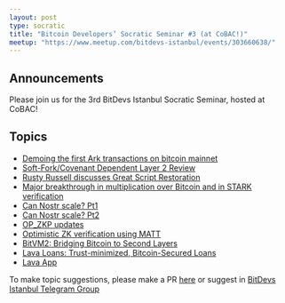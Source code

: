 ```yaml
---
layout: post
type: socratic
title: "Bitcoin Developers’ Socratic Seminar #3 (at CoBAC!)"
meetup: "https://www.meetup.com/bitdevs-istanbul/events/303660638/"
---
```


## Announcements
Please join us for the 3rd BitDevs Istanbul Socratic Seminar, hosted at CoBAC! 

## Topics

- [Demoing the first Ark transactions on bitcoin mainnet](https://blog.second.tech/demoing-the-first-ark-transactions-on-bitcoin-mainnet/)
- [Soft-Fork/Covenant Dependent Layer 2 Review](https://petertodd.org/2024/covenant-dependent-layer-2-review)
- [Rusty Russell discusses Great Script Restoration](https://x.com/bitcoinbrink/status/1826626054360105413)
- [Major breakthrough in multiplication over Bitcoin and in STARK verification](https://x.com/StarkWareLtd/status/1828059215283335547)
- [Can Nostr scale? Pt1](https://x.com/BobMcElrath/status/1828763959001804956)
- [Can Nostr scale? Pt2](https://x.com/Excellion/status/1828665230869864775)
- [OP_ZKP updates](https://groups.google.com/g/bitcoindev/c/YEXcac4FMGc)
- [Optimistic ZK verification using MATT](https://delvingbitcoin.org/t/optimistic-zk-verification-using-matt/1050)
- [BitVM2: Bridging Bitcoin to Second Layers](https://fixupx.com/robin_linus/status/1824004440099053949)
- [Lava Loans: Trust-minimized, Bitcoin-Secured Loans](https://github.com/lava-xyz/loans-paper)
- [Lava App](https://www.lava.xyz/)


To make topic suggestions, please make a PR [here](https://github.com/pretyflaco/bitdevsistanbul.github.io/blob/master/_posts/2024-08-17-bitcoin-developers%E2%80%99-socratic-seminar-001.md) or suggest in [BitDevs Istanbul Telegram Group](https://t.me/+o6DUM5pWV984OTQ6)